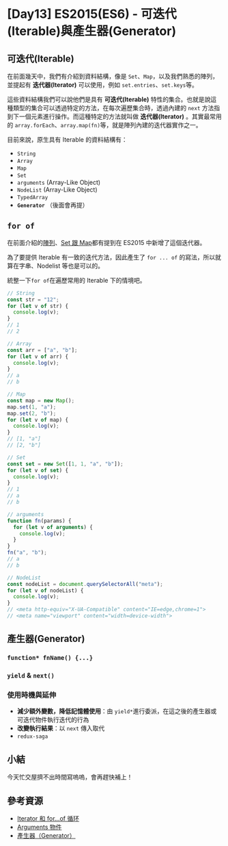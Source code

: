 # [Day13] ES2015(ES6) - 可迭代(Iterable)與產生器(Generator)

## 可迭代(Iterable)

在前面幾天中，我們有介紹到資料結構，像是 `Set`、`Map`，以及我們熟悉的陣列，並提起有 **迭代器(Iterator)** 可以使用，例如 `set.entries`、`set.keys`等。

這些資料結構我們可以說他們是具有 **可迭代(Iterable)** 特性的集合。也就是說這種類型的集合可以透過特定的方法，在每次遍歷集合時，透過內建的 `next` 方法指到下一個元素進行操作。而這種特定的方法就叫做 **迭代器(Iterator)** 。其實最常用的 `array.forEach`、`array.map(fn)`等，就是陣列內建的迭代器實作之一。

目前來說，原生具有 Iterable 的資料結構有：

- `String`
- `Array`
- `Map`
- `Set`
- `arguments` (Array-Like Object)
- `NodeList` (Array-Like Object)
- `TypedArray`
- **`Generator`** （後面會再提）

## `for of`

在前面介紹的[陣列](https://ithelp.ithome.com.tw/articles/10241233)、[Set 跟 Map](https://ithelp.ithome.com.tw/articles/10243277)都有提到在 ES2015 中新增了這個迭代器。

為了要提供 Iterable 有一致的迭代方法，因此產生了 `for ... of` 的寫法，所以就算在字串、Nodelist 等也是可以的。

統整一下`for of`在遍歷常用的 Iterable 下的情境吧。

```javascript
// String
const str = "12";
for (let v of str) {
  console.log(v);
}
// 1
// 2

// Array
const arr = ["a", "b"];
for (let v of arr) {
  console.log(v);
}
// a
// b

// Map
const map = new Map();
map.set(1, "a");
map.set(2, "b");
for (let v of map) {
  console.log(v);
}
// [1, "a"]
// [2, "b"]

// Set
const set = new Set([1, 1, "a", "b"]);
for (let v of set) {
  console.log(v);
}
// 1
// a
// b

// arguments
function fn(params) {
  for (let v of arguments) {
    console.log(v);
  }
}
fn("a", "b");
// a
// b

// NodeList
const nodeList = document.querySelectorAll("meta");
for (let v of nodeList) {
  console.log(v);
}
// <meta http-equiv=​"X-UA-Compatible" content=​"IE=edge,chrome=1">​
// <meta name=​"viewport" content=​"width=device-width">​
```

## 產生器(Generator)

### `function* fnName() {...}`

### `yield` & `next()`

### 使用時機與延伸

- **減少額外變數，降低記憶體使用**：由 `yield*`進行委派，在這之後的產生器或可迭代物件執行迭代的行為
- **改變執行結果**：以 `next` 傳入取代
- `redux-saga`

## 小結

今天忙交屋擠不出時間寫嗚嗚，會再趕快補上！

## 參考資源

- [Iterator 和 for...of 循环](https://es6.ruanyifeng.com/#docs/iterator)
- [Arguments 物件](https://developer.mozilla.org/zh-TW/docs/Web/JavaScript/Reference/Functions/arguments)
- [產生器（Generator）](https://cythilya.github.io/2020/01/29/generator/)
